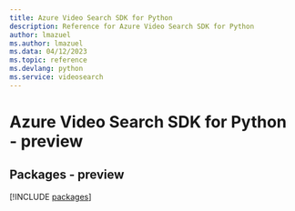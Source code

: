 ```yaml
---
title: Azure Video Search SDK for Python
description: Reference for Azure Video Search SDK for Python
author: lmazuel
ms.author: lmazuel
ms.data: 04/12/2023
ms.topic: reference
ms.devlang: python
ms.service: videosearch
---
```

# Azure Video Search SDK for Python - preview
## Packages - preview
[!INCLUDE [packages](video-search-index.md)]